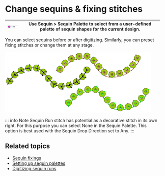 # Change sequins & fixing stitches

| ![SequinPalette.png](assets/SequinPalette.png) | Use Sequin > Sequin Palette to select from a user-defined palette of sequin shapes for the current design. |
| ---------------------------------------------- | ---------------------------------------------------------------------------------------------------------- |

You can select sequins before or after digitizing. Similarly, you can preset fixing stitches or change them at any stage.

![FixingStitchSamples.png](assets/FixingStitchSamples.png)

::: info Note
Sequin Run stitch has potential as a decorative stitch in its own right. For this purpose you can select None in the Sequin Palette. This option is best used with the Sequin Drop Direction set to Any.
:::

## Related topics

- [Sequin fixings](../../Applied/sequin_basics/Sequin_fixings)
- [Setting up sequin palettes](../../Applied/sequin_basics/Setting_up_sequin_palettes)
- [Digitizing sequin runs](../../Applied/sequin_basics/Digitizing_sequin_runs)
